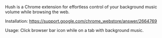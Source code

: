 Hush is a Chrome extension for effortless control of your background music volume while browsing the web.

Installation:
https://support.google.com/chrome_webstore/answer/2664769

Usage:
Click browser bar icon while on a tab with background music.
